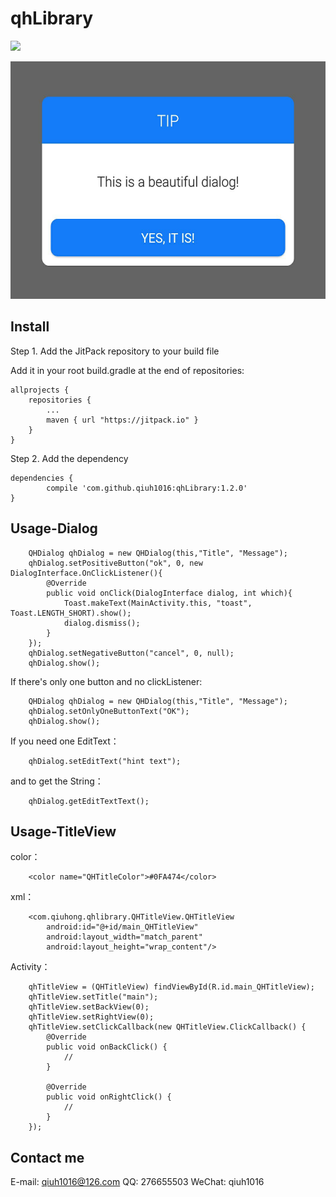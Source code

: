 qhLibrary
============

[![](https://jitpack.io/v/qiuh1016/qhLibrary.svg)](https://jitpack.io/#qiuh1016/qhLibrary)

<!-- ![](pic.png =100*80) -->

<img src="pic.png" width="540" height="380">

Install
------------

Step 1. Add the JitPack repository to your build file

Add it in your root build.gradle at the end of repositories:

    allprojects {
		repositories {
			...
			maven { url "https://jitpack.io" }
		}
	}

Step 2. Add the dependency

	dependencies {
	        compile 'com.github.qiuh1016:qhLibrary:1.2.0'
	}



Usage-Dialog
--------------

        QHDialog qhDialog = new QHDialog(this,"Title", "Message");
        qhDialog.setPositiveButton("ok", 0, new DialogInterface.OnClickListener(){
            @Override
            public void onClick(DialogInterface dialog, int which){
                Toast.makeText(MainActivity.this, "toast", Toast.LENGTH_SHORT).show();
                dialog.dismiss();
            }
        });
        qhDialog.setNegativeButton("cancel", 0, null);
        qhDialog.show();

If there's only one button and no clickListener:

        QHDialog qhDialog = new QHDialog(this,"Title", "Message");
        qhDialog.setOnlyOneButtonText("OK");
        qhDialog.show();


If you need one EditText：
        
        qhDialog.setEditText("hint text");

and to get the String：

        qhDialog.getEditTextText();

Usage-TitleView
--------------
color：

        <color name="QHTitleColor">#0FA474</color>
xml：
        
        <com.qiuhong.qhlibrary.QHTitleView.QHTitleView
            android:id="@+id/main_QHTitleView"
            android:layout_width="match_parent"
            android:layout_height="wrap_content"/>

Activity：

        qhTitleView = (QHTitleView) findViewById(R.id.main_QHTitleView);
        qhTitleView.setTitle("main");
        qhTitleView.setBackView(0);
        qhTitleView.setRightView(0);
        qhTitleView.setClickCallback(new QHTitleView.ClickCallback() {
            @Override
            public void onBackClick() {
                //
            }
            
            @Override
            public void onRightClick() {
                //
            }
        });

Contact me
-------------
E-mail: qiuh1016@126.com
QQ: 276655503
WeChat: qiuh1016

